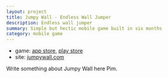 ```yaml
---
layout: project
title: Jumpy Wall - Endless Wall Jumper
description: Endless wall jumper
summary: Simple but hectic mobile game built in six months
category: mobile game
---
```


- game: [app store](https://itunes.apple.com/us/app/jumpy-wall-endless-wall-jumper/id986693325?l=en&mt=8), [play store](https://play.google.com/store/apps/details?id=nl.pixelrock.jumpywall&utm_source=jumpywall.com&utm_campaign=website)
- site: [jumpywall.com](https://jumpywall.com)

Write something about Jumpy Wall here Pim.
